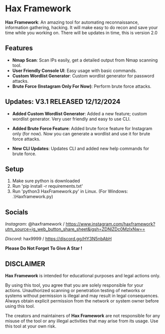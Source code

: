 # Hax Framework

**Hax Framework**: An amazing tool for automating reconnaissance, information gathering, hacking. It will make easy to do recon and save your time while you working on. There will be updates in time, this is version 2.0

## Features

- **Nmap Scan**: Scan IPs easily, get a detailed output from Nmap scanning tool.
- **User Friendly Console UI**: Easy usage with basic commands.
- **Custom Wordlist Generator**: Custom wordlist generator for password attacks.
- **Brute Force (Instagram Only For Now)**: Perform brute force attacks.

## Updates: V3.1 RELEASED 12/12/2024
- **Added Custom Wordlist Generator**: Added a new feature; custom wordlist generator. Very user friendly and easy to use CLI.
- **Added Brute Force Feature**: Added brute force feature for Instagram only (for now). Now you can generate a wordlist and use it for brute force attacks.

- **New CLI Updates**: Updates CLI and added new help commands for brute force.

## Setup

1. Make sure python is downloaded
2. Run 'pip install -r requirements.txt'
3. Run 'python3 HaxFramework.py' in Linux. (For Windows: .\Haxframework.py)

## Socials
*Instagram*: @haxframework / https://www.instagram.com/haxframework?utm_source=ig_web_button_share_sheet&igsh=ZDNlZDc0MzIxNw==


*Discord*: hax9999 / https://discord.gg/HY3N5nbAbH

**Please Do Not Forget To Give A Star !**

## DISCLAIMER

**Hax Framework** is intended for educational purposes and legal actions only.

By using this tool, you agree that you are solely responsible for your actions. Unauthorized scanning or penetration testing of networks or systems without permission is illegal and may result in legal consequences. Always obtain explicit permission from the network or system owner before using this tool.

The creators and maintainers of **Hax Framework** are not responsible for any misuse of the tool or any illegal activities that may arise from its usage. Use this tool at your own risk.
